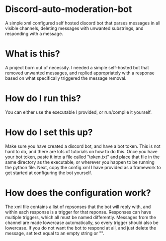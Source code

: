 # Discord-auto-moderation-bot
A simple xml configured self hosted discord bot that parses messages in all visible channels, deleting messages with unwanted substrings, and responding with a message.  
# What is this?
A project born out of necessity. I needed a simple self-hosted bot that removed unwanted messages, and replied appropriately with a response based on what specifically triggered the message removal. 

# How do I run this?
You can either use the executable I provided, or run/compile it yourself.

# How do I set this up?
Make sure you have created a discord bot, and have a bot token. This is not hard to do, and there are lots of tutorials on how to do this. Once you have your bot token, paste it into a file called "token.txt" and place that file in the same directory as the executable, or wherever you happen to be running the python file. Next, copy the config.xml I have provided as a framework to get started at configuring the bot yourself. 

# How does the configuration work?
The xml file contains a list of repsonses that the bot will reply with, and within each response is a trigger for that reponse. Responses can have multiple triggers, which all must be named differently. Messages from the channel are made lowercase automatically, so every trigger should also be lowercase. If you do not want the bot to respond at all, and just delete the message, set text equal to an empty string or "". 

